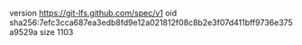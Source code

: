 version https://git-lfs.github.com/spec/v1
oid sha256:7efc3cca687ea3edb8fd9e12a021812f08c8b2e3f07d411bff9736e375a9529a
size 1103
